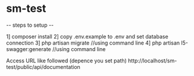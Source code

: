 # sm-test

-- steps to setup --

1] composer install
2] copy .env.example to .env and set database connection
3] php artisan migrate //using command line
4] php artisan l5-swagger:generate  //using command line

Access URL like followed (depence you set path)
http://localhost/sm-test/public/api/documentation